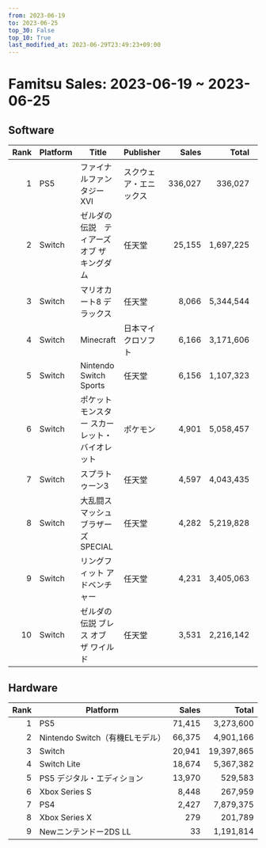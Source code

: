 ```yaml
---
from: 2023-06-19
to: 2023-06-25
top_30: False
top_10: True
last_modified_at: 2023-06-29T23:49:23+09:00
---
```

# Famitsu Sales: 2023-06-19 ~ 2023-06-25
## Software
| Rank | Platform | Title | Publisher | Sales | Total | Rate | New |
| -: | -- | -- | -- | -: | -: | -: | -- |
| 1 | PS5 | ファイナルファンタジーXVI | スクウェア・エニックス | 336,027 | 336,027 |  | **New** |
| 2 | Switch | ゼルダの伝説　ティアーズ オブ ザ キングダム | 任天堂 | 25,155 | 1,697,225 |  |  |
| 3 | Switch | マリオカート8 デラックス | 任天堂 | 8,066 | 5,344,544 |  |  |
| 4 | Switch | Minecraft | 日本マイクロソフト | 6,166 | 3,171,606 |  |  |
| 5 | Switch | Nintendo Switch Sports | 任天堂 | 6,156 | 1,107,323 |  |  |
| 6 | Switch | ポケットモンスター スカーレット・バイオレット | ポケモン | 4,901 | 5,058,457 |  |  |
| 7 | Switch | スプラトゥーン3 | 任天堂 | 4,597 | 4,043,435 |  |  |
| 8 | Switch | 大乱闘スマッシュブラザーズ SPECIAL | 任天堂 | 4,282 | 5,219,828 |  |  |
| 9 | Switch | リングフィット アドベンチャー | 任天堂 | 4,231 | 3,405,063 |  |  |
| 10 | Switch | ゼルダの伝説 ブレス オブ ザ ワイルド | 任天堂 | 3,531 | 2,216,142 |  |  |

## Hardware
| Rank | Platform | Sales | Total |
| -: | -- | -: | -: |
| 1 | PS5 | 71,415 | 3,273,600 |
| 2 | Nintendo Switch（有機ELモデル） | 66,375 | 4,901,166 |
| 3 | Switch | 20,941 | 19,397,865 |
| 4 | Switch Lite | 18,674 | 5,367,382 |
| 5 | PS5 デジタル・エディション | 13,970 | 529,583 |
| 6 | Xbox Series S | 8,448 | 267,959 |
| 7 | PS4 | 2,427 | 7,879,375 |
| 8 | Xbox Series X | 279 | 201,789 |
| 9 | Newニンテンドー2DS LL | 33 | 1,191,814 |